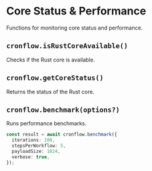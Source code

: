 # Core Status & Performance

Functions for monitoring core status and performance.

## `cronflow.isRustCoreAvailable()`

Checks if the Rust core is available.

## `cronflow.getCoreStatus()`

Returns the status of the Rust core.

## `cronflow.benchmark(options?)`

Runs performance benchmarks.

```typescript
const result = await cronflow.benchmark({
  iterations: 100,
  stepsPerWorkflow: 5,
  payloadSize: 1024,
  verbose: true,
});
```
